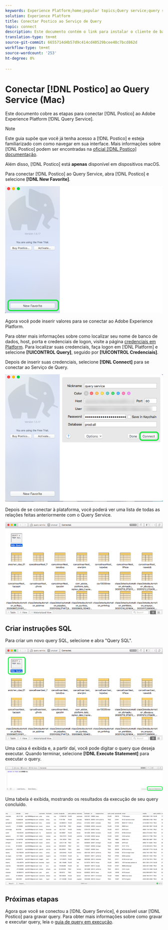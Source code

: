 ```yaml
---
keywords: Experience Platform;home;popular topics;Query service;query service;postico;Postico;connect to query service;
solution: Experience Platform
title: Conectar Postico ao Serviço de Query
topic: connect
description: Este documento contém o link para instalar o cliente de backup Postico for Adobe Experience Platform Query Service.
translation-type: tm+mt
source-git-commit: 6655714d4b57d9c414cd40529bcee48c7bcd862d
workflow-type: tm+mt
source-wordcount: '253'
ht-degree: 0%

---
```



# Conectar [!DNL Postico] ao Query Service (Mac)

Este documento cobre as etapas para conectar [!DNL Postico] ao Adobe Experience Platform [!DNL Query Service].

>[!NOTE]
>
> Este guia supõe que você já tenha acesso a [!DNL Postico] e esteja familiarizado com como navegar em sua interface. Mais informações sobre [!DNL Postico] podem ser encontradas na [oficial [!DNL Postico] documentação](https://eggerapps.at/postico/docs).
> 
> Além disso, [!DNL Postico] está **apenas** disponível em dispositivos macOS.

Para conectar [!DNL Postico] ao Query Service, abra [!DNL Postico] e selecione **[!DNL New Favorite]**.

![](../images/clients/postico/open-postico.png)

Agora você pode inserir valores para se conectar ao Adobe Experience Platform.

Para obter mais informações sobre como localizar seu nome de banco de dados, host, porta e credenciais de logon, visite a página [credenciais em Platform](https://platform.adobe.com/query/configuration). Para localizar suas credenciais, faça logon em [!DNL Platform] e selecione **[!UICONTROL Query]**, seguido por **[!UICONTROL Credenciais]**.

Depois de inserir suas credenciais, selecione **[!DNL Connect]** para se conectar ao Serviço de Query.

![](../images/clients/postico/authentication-details.png)

Depois de se conectar à plataforma, você poderá ver uma lista de todas as relações feitas anteriormente com o Query Service.

![](../images/clients/postico/show-queries.png)

## Criar instruções SQL

Para criar um novo query SQL, selecione e abra &quot;Query SQL&quot;.

![](../images/clients/postico/create-query.png)

Uma caixa é exibida e, a partir daí, você pode digitar o query que deseja executar. Quando terminar, selecione **[!DNL Execute Statement]** para executar o query.

![](../images/clients/postico/run-statement.png)

Uma tabela é exibida, mostrando os resultados da execução de seu query concluído.

![](../images/clients/postico/query-results.png)

## Próximas etapas

Agora que você se conectou a [!DNL Query Service], é possível usar [!DNL Postico] para gravar query. Para obter mais informações sobre como gravar e executar query, leia o [guia de query em execução](../best-practices/writing-queries.md).